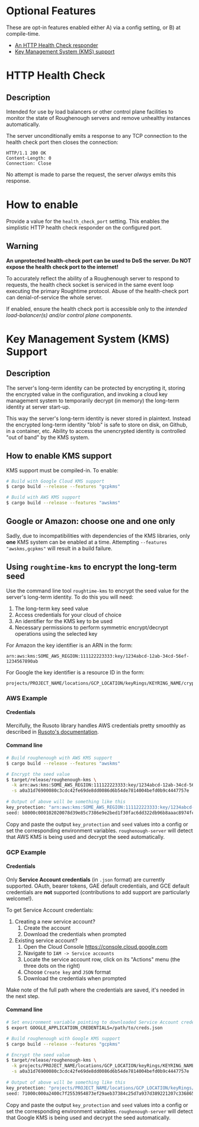 # Optional Features

These are opt-in features enabled either A) via a config setting, or B) at compile-time.

* [An HTTP Health Check responder](#http-health-check)
* [Key Management System (KMS) support](#key-management-system-kms-support)


# HTTP Health Check

## Description 

Intended for use by load balancers or other control plane facilities to monitor 
the state of Roughenough servers and remove unhealthy instances automatically. 

The server unconditionally emits a response to any TCP connection to the health
check port then closes the connection:

```http
HTTP/1.1 200 OK
Content-Length: 0
Connection: Close

```

No attempt is made to parse the request, the server *always* emits this response. 

# How to enable

Provide a value for the `health_check_port` setting. This enables the simplistic 
HTTP health check responder on the configured port. 

## Warning

**An unprotected health-check port can be used to DoS the server. Do NOT expose 
the health check port to the internet!** 

To accurately reflect the ability of a Roughenough server to respond to requests, 
the health check socket is serviced in the same event loop executing the primary Roughtime 
protocol. Abuse of the health-check port can denial-of-service the whole server.

If enabled, ensure the health check port is accessible only to the *intended load-balancer(s)
and/or control plane components*.


# Key Management System (KMS) Support

## Description 

The server's long-term identity can be protected by encrypting it, storing the encrypted value
in the configuration, and invoking a cloud key management system to temporarily decrypt 
(in memory) the long-term identity at server start-up. 

This way the server's long-term identity is never stored in plaintext. Instead the encrypted 
long-term identity "blob" is safe to store on disk, on Github, in a container, etc. Ability 
to access the unencrypted identity is controlled "out of band" by the KMS system.

## How to enable KMS support

KMS support must be compiled-in. To enable:

```bash
# Build with Google Cloud KMS support
$ cargo build --release --features "gcpkms"

# Build with AWS KMS support
$ cargo build --release --features "awskms"
```

## Google or Amazon: choose one and one only

Sadly, due to incompatibilities with dependencies of the KMS libraries, only **one** 
KMS system can be enabled at a time. Attempting `--features "awskms,gcpkms"` will result
in a build failure.

## Using `roughtime-kms` to encrypt the long-term seed

Use the command line tool `roughtime-kms` to encrypt the seed value for the 
server's long-term identity. To do this you will need: 

 1. The long-term key seed value 
 2. Access credentials for your cloud of choice
 3. An identifier for the KMS key to be used
 4. Necessary permissions to perform symmetric encrypt/decrypt operations
    using the selected key

For Amazon the key identifier is an ARN in the form:
```
arn:aws:kms:SOME_AWS_REGION:111122223333:key/1234abcd-12ab-34cd-56ef-1234567890ab
```

For Google the key identifier is a resource ID in the form:
```
projects/PROJECT_NAME/locations/GCP_LOCATION/keyRings/KEYRING_NAME/cryptoKeys/KEY_NAME
```

### AWS Example

#### Credentials 

Mercifully, the Rusoto library handles AWS credentials pretty smoothly as described in 
[Rusoto's documentation](https://github.com/rusoto/rusoto/blob/master/AWS-CREDENTIALS.md). 

#### Command line

```bash
# Build roughenough with AWS KMS support
$ cargo build --release --features "awskms"

# Encrypt the seed value
$ target/release/roughenough-kms \
  -k arn:aws:kms:SOME_AWS_REGION:111122223333:key/1234abcd-12ab-34cd-56ef-1234567890ab \
  -s a0a31d76900080c3cdc42fe69de8dd0086d6b54de7814004befd0b9c4447757e
  
# Output of above will be something like this
key_protection: "arn:aws:kms:SOME_AWS_REGION:111122223333:key/1234abcd-12ab-34cd-56ef-1234567890ab"
seed: b8000c000102020078d39e85c7386e9e2bed1f30fac6dd322db96b8aaac8974fc6c0e0f566f8f6c971012fca1e69fffffd947fe82a9e505baf580000007e307c06092a864886f70d010706a06f306d020100306806092a864886f70d010701301e060960864801650304012e3011040c55d16d891b3b2a1ae2587a9c020110803bcc74dd96336009087772b28ec908c40e4113b1ab9b98934bd3b4f3dd3c1e8cdc6da82a4321fd8378ad0e2e0507bf0c5ea0e28d447e5f8482533baa423b7af8459ae87736f381d87fe38c21a805fae1c25c43d59200f42cae0d07f741e787a04c0ad72774942dddf818be0767e4963fe5a810f734a0125c
```

Copy and paste the output `key_protection` and `seed` values into a config or
set the corresponding environment variables. `roughenough-server` will detect that
AWS KMS is being used and decrypt the seed automatically.

### GCP Example

#### Credentials

Only **Service Account credentials** (in `.json` format) are currently supported. OAuth, bearer tokens, 
GAE default credentials, and GCE default credentials are **not** supported (contributions to
add support are particularly welcome!).

To get Service Account credentials:

1. Creating a new service account?
    1. Create the account 
    2. Download the credentials when prompted
2. Existing service account?
    1. Open the Cloud Console https://console.cloud.google.com
    2. Navigate to `IAM -> Service accounts`
    3. Locate the service account row, click on its "Actions" menu (the three dots on the right) 
    4. Choose `Create key` and `JSON` format
    5. Download the credentials when prompted

Make note of the full path where the credentials are saved, it's needed in the next step.

#### Command line

```bash
# Set environment variable pointing to downloaded Service Account credentials
$ export GOOGLE_APPLICATION_CREDENTIALS=/path/to/creds.json 

# Build roughenough with Google KMS support
$ cargo build --release --features "gcpkms"

# Encrypt the seed value
$ target/release/roughenough-kms \
  -k projects/PROJECT_NAME/locations/GCP_LOCATION/keyRings/KEYRING_NAME/cryptoKeys/KEY_NAME \
  -s a0a31d76900080c3cdc42fe69de8dd0086d6b54de7814004befd0b9c4447757e
  
# Output of above will be something like this
key_protection: "projects/PROJECT_NAME/locations/GCP_LOCATION/keyRings/KEYRING_NAME/cryptoKeys/KEY_NAME"
seed: 71000c000a2400c7f2553954873ef29aeb37384c25d7a937d389221207c3368657870129d601d084c8da1249008d6fd4640f815596788e97bb3ce02fd007bc25a1019ca51945c3b99283d3945baacd77b1b991f5f6f8848c549a5767f57c9c999e97fe6d28fdb17db1d63c2ea966d8236d20c71e8e9c757c5bab62472c65b48376bc8951700aceb22545fce58d77e7cc147f7134da7a2cca790b54f29e4798442cee6e0d34e57f80ce983f7e5928cceff2
```

Copy and paste the output `key_protection` and `seed` values into a config or
set the corresponding environment variables. `roughenough-server` will detect that
Google KMS is being used and decrypt the seed automatically.

